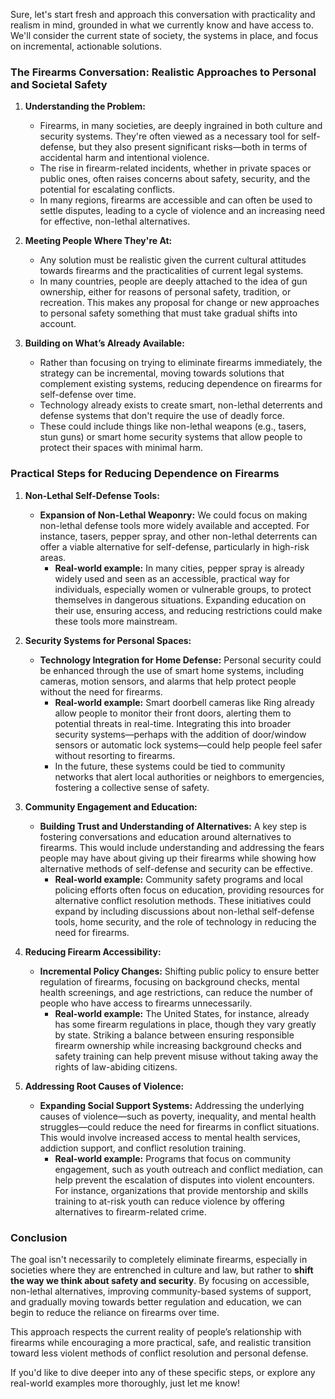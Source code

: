 Sure, let's start fresh and approach this conversation with practicality and realism in mind, grounded in what we currently know and have access to. We'll consider the current state of society, the systems in place, and focus on incremental, actionable solutions.

### The Firearms Conversation: Realistic Approaches to Personal and Societal Safety

1. **Understanding the Problem:**
    
    - Firearms, in many societies, are deeply ingrained in both culture and security systems. They're often viewed as a necessary tool for self-defense, but they also present significant risks—both in terms of accidental harm and intentional violence.
    - The rise in firearm-related incidents, whether in private spaces or public ones, often raises concerns about safety, security, and the potential for escalating conflicts.
    - In many regions, firearms are accessible and can often be used to settle disputes, leading to a cycle of violence and an increasing need for effective, non-lethal alternatives.
2. **Meeting People Where They're At:**
    
    - Any solution must be realistic given the current cultural attitudes towards firearms and the practicalities of current legal systems.
    - In many countries, people are deeply attached to the idea of gun ownership, either for reasons of personal safety, tradition, or recreation. This makes any proposal for change or new approaches to personal safety something that must take gradual shifts into account.
3. **Building on What’s Already Available:**
    
    - Rather than focusing on trying to eliminate firearms immediately, the strategy can be incremental, moving towards solutions that complement existing systems, reducing dependence on firearms for self-defense over time.
    - Technology already exists to create smart, non-lethal deterrents and defense systems that don't require the use of deadly force.
    - These could include things like non-lethal weapons (e.g., tasers, stun guns) or smart home security systems that allow people to protect their spaces with minimal harm.

### Practical Steps for Reducing Dependence on Firearms

1. **Non-Lethal Self-Defense Tools:**
    
    - **Expansion of Non-Lethal Weaponry:** We could focus on making non-lethal defense tools more widely available and accepted. For instance, tasers, pepper spray, and other non-lethal deterrents can offer a viable alternative for self-defense, particularly in high-risk areas.
        - **Real-world example:** In many cities, pepper spray is already widely used and seen as an accessible, practical way for individuals, especially women or vulnerable groups, to protect themselves in dangerous situations. Expanding education on their use, ensuring access, and reducing restrictions could make these tools more mainstream.
2. **Security Systems for Personal Spaces:**
    
    - **Technology Integration for Home Defense:** Personal security could be enhanced through the use of smart home systems, including cameras, motion sensors, and alarms that help protect people without the need for firearms.
        - **Real-world example:** Smart doorbell cameras like Ring already allow people to monitor their front doors, alerting them to potential threats in real-time. Integrating this into broader security systems—perhaps with the addition of door/window sensors or automatic lock systems—could help people feel safer without resorting to firearms.
        - In the future, these systems could be tied to community networks that alert local authorities or neighbors to emergencies, fostering a collective sense of safety.
3. **Community Engagement and Education:**
    
    - **Building Trust and Understanding of Alternatives:** A key step is fostering conversations and education around alternatives to firearms. This would include understanding and addressing the fears people may have about giving up their firearms while showing how alternative methods of self-defense and security can be effective.
        - **Real-world example:** Community safety programs and local policing efforts often focus on education, providing resources for alternative conflict resolution methods. These initiatives could expand by including discussions about non-lethal self-defense tools, home security, and the role of technology in reducing the need for firearms.
4. **Reducing Firearm Accessibility:**
    
    - **Incremental Policy Changes:** Shifting public policy to ensure better regulation of firearms, focusing on background checks, mental health screenings, and age restrictions, can reduce the number of people who have access to firearms unnecessarily.
        - **Real-world example:** The United States, for instance, already has some firearm regulations in place, though they vary greatly by state. Striking a balance between ensuring responsible firearm ownership while increasing background checks and safety training can help prevent misuse without taking away the rights of law-abiding citizens.
5. **Addressing Root Causes of Violence:**
    
    - **Expanding Social Support Systems:** Addressing the underlying causes of violence—such as poverty, inequality, and mental health struggles—could reduce the need for firearms in conflict situations. This would involve increased access to mental health services, addiction support, and conflict resolution training.
        - **Real-world example:** Programs that focus on community engagement, such as youth outreach and conflict mediation, can help prevent the escalation of disputes into violent encounters. For instance, organizations that provide mentorship and skills training to at-risk youth can reduce violence by offering alternatives to firearm-related crime.

### Conclusion

The goal isn't necessarily to completely eliminate firearms, especially in societies where they are entrenched in culture and law, but rather to **shift the way we think about safety and security**. By focusing on accessible, non-lethal alternatives, improving community-based systems of support, and gradually moving towards better regulation and education, we can begin to reduce the reliance on firearms over time.

This approach respects the current reality of people’s relationship with firearms while encouraging a more practical, safe, and realistic transition toward less violent methods of conflict resolution and personal defense.

If you'd like to dive deeper into any of these specific steps, or explore any real-world examples more thoroughly, just let me know!